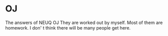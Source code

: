 # OJ
The answers of NEUQ OJ
They are worked out by myself.
Most of them are homework.
I don' t think there will be many people get here.
